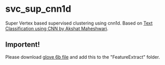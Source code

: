 # svc_sup_cnn1d
 Super Vertex based supervised clustering using cnn1d. Based on [Text Classification using CNN by Akshat Maheshwari](https://medium.com/jatana/report-on-text-classification-using-cnn-rnn-han-f0e887214d5f).

## Importent!
Please download [glove 6b file](http://nlp.stanford.edu/data/glove.6B.zip) and add this to the "FeatureExtract" folder.
